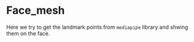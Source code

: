 # Face_mesh

Here we try to get the landmark points from `mediapipe` library and shwing them on the face.

